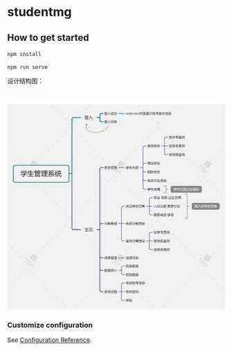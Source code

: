 # studentmg





## How to get started
```npm
npm install
```
```npm
npm run serve
```


设计结构图：

​	

![](./src/assets/学生管理系统.png)



### Customize configuration

See [Configuration Reference](https://cli.vuejs.org/config/).

